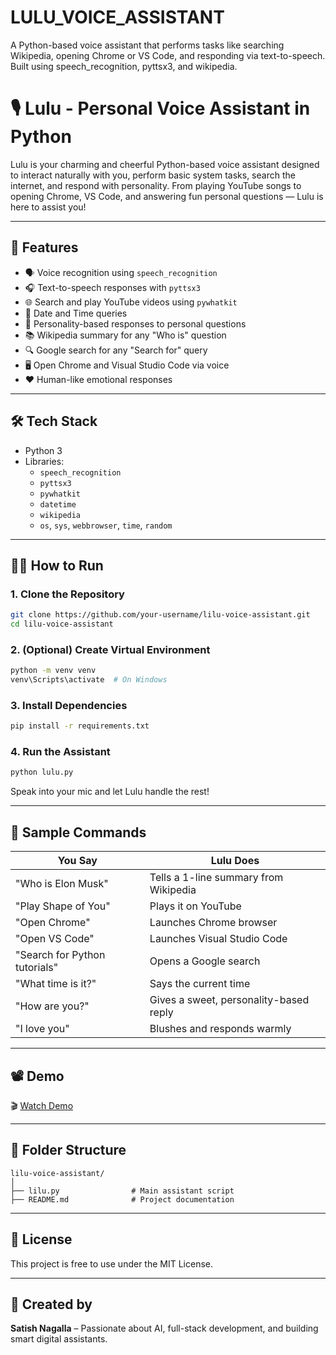 # LULU_VOICE_ASSISTANT
A Python-based voice assistant that performs tasks like searching Wikipedia, opening Chrome or VS Code, and responding via text-to-speech. Built using speech_recognition, pyttsx3, and wikipedia.
# 🎙️ Lulu - Personal Voice Assistant in Python

Lulu is your charming and cheerful Python-based voice assistant designed to interact naturally with you, perform basic system tasks, search the internet, and respond with personality. From playing YouTube songs to opening Chrome, VS Code, and answering fun personal questions — Lulu is here to assist you!

---

## 🚀 Features

- 🗣️ Voice recognition using `speech_recognition`
- 🎧 Text-to-speech responses with `pyttsx3`
- 🌐 Search and play YouTube videos using `pywhatkit`
- 📅 Date and Time queries
- 🌟 Personality-based responses to personal questions
- 📚 Wikipedia summary for any "Who is" question
- 🔍 Google search for any "Search for" query
- 🖥️ Open Chrome and Visual Studio Code via voice
- ❤️ Human-like emotional responses

---

## 🛠️ Tech Stack

- Python 3
- Libraries:
  - `speech_recognition`
  - `pyttsx3`
  - `pywhatkit`
  - `datetime`
  - `wikipedia`
  - `os`, `sys`, `webbrowser`, `time`, `random`

---

## 🧑‍💻 How to Run

### 1. Clone the Repository
```bash
git clone https://github.com/your-username/lilu-voice-assistant.git
cd lilu-voice-assistant
```

### 2. (Optional) Create Virtual Environment
```bash
python -m venv venv
venv\Scripts\activate  # On Windows
```

### 3. Install Dependencies
```bash
pip install -r requirements.txt
```

### 4. Run the Assistant
```bash
python lulu.py
```

Speak into your mic and let Lulu handle the rest!

---

## 🧪 Sample Commands

| You Say                          | Lulu Does                                |
|----------------------------------|------------------------------------------|
| "Who is Elon Musk"               | Tells a 1-line summary from Wikipedia     |
| "Play Shape of You"              | Plays it on YouTube                      |
| "Open Chrome"                    | Launches Chrome browser                  |
| "Open VS Code"                   | Launches Visual Studio Code              |
| "Search for Python tutorials"    | Opens a Google search                    |
| "What time is it?"               | Says the current time                    |
| "How are you?"                   | Gives a sweet, personality-based reply   |
| "I love you"                     | Blushes and responds warmly              |

---

## 📽️ Demo

🎬 [Watch Demo](https://your-demo-link.com)

---

## 📁 Folder Structure

```
lilu-voice-assistant/
│
├── lilu.py                # Main assistant script
├── README.md              # Project documentation
```

---

## 📄 License

This project is free to use under the MIT License.

---

## 🤝 Created by

**Satish Nagalla** – Passionate about AI, full-stack development, and building smart digital assistants.

